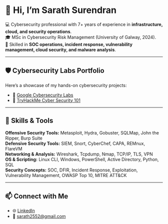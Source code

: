 # 👋 Hi, I’m Sarath Surendran  

💻 Cybersecurity professional with 7+ years of experience in **infrastructure, cloud, and security operations**.  
🎓 MSc in Cybersecurity Risk Management (University of Galway, 2024).  
🔐 Skilled in **SOC operations, incident response, vulnerability management, cloud security, and malware analysis**.  

---

## 🛡️ Cybersecurity Labs Portfolio  

Here’s a showcase of my hands-on cybersecurity projects:  

- 🔗 [Google Cybersecurity Labs](https://github.com/sarath/google-cybersecurity-labs)  
- 🔗 [TryHackMe Cyber Security 101](https://github.com/sarath/tryhackme-cybersecurity101)  

---

## 🧰 Skills & Tools  

**Offensive Security Tools:** Metasploit, Hydra, Gobuster, SQLMap, John the Ripper, Burp Suite  
**Defensive Security Tools:** SIEM, Snort, CyberChef, CAPA, REMnux, FlareVM  
**Networking & Analysis:** Wireshark, Tcpdump, Nmap, TCP/IP, TLS, VPN  
**OS & Scripting:** Linux CLI, Windows, PowerShell, Active Directory, Python, SQL  
**Security Concepts:** SOC, DFIR, Incident Response, Exploitation, Vulnerability Management, OWASP Top 10, MITRE ATT&CK  

---

## 📫 Connect with Me  

- 🌐 [LinkedIn](https://linkedin.com/in/sarath-surendran)  
- 📧 sarath2552@gmail.com  
